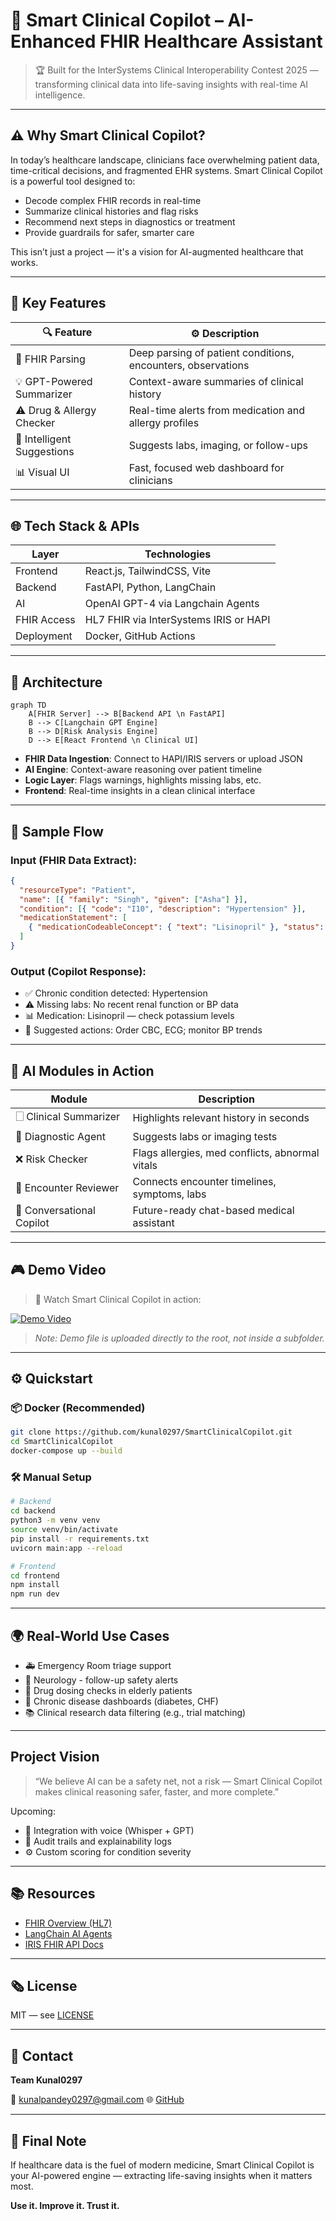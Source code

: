 # 🧠 Smart Clinical Copilot – AI-Enhanced FHIR Healthcare Assistant

> 🏆 Built for the InterSystems Clinical Interoperability Contest 2025 — transforming clinical data into life-saving insights with real-time AI intelligence.

---

## ⚠️ Why Smart Clinical Copilot?

In today’s healthcare landscape, clinicians face overwhelming patient data, time-critical decisions, and fragmented EHR systems. Smart Clinical Copilot is a powerful tool designed to:

* Decode complex FHIR records in real-time
* Summarize clinical histories and flag risks
* Recommend next steps in diagnostics or treatment
* Provide guardrails for safer, smarter care

This isn’t just a project — it's a vision for AI-augmented healthcare that works.

---

## 🎯 Key Features

| 🔍 Feature                 | ⚙️ Description                                               |
| -------------------------- | ------------------------------------------------------------ |
| 🧬 FHIR Parsing            | Deep parsing of patient conditions, encounters, observations |
| 💡 GPT-Powered Summarizer  | Context-aware summaries of clinical history                  |
| ⚠️ Drug & Allergy Checker  | Real-time alerts from medication and allergy profiles        |
| 🧠 Intelligent Suggestions | Suggests labs, imaging, or follow-ups                        |
| 📊 Visual UI               | Fast, focused web dashboard for clinicians                   |

---

## 🌐 Tech Stack & APIs

| Layer       | Technologies                           |
| ----------- | -------------------------------------- |
| Frontend    | React.js, TailwindCSS, Vite            |
| Backend     | FastAPI, Python, LangChain             |
| AI          | OpenAI GPT-4 via Langchain Agents      |
| FHIR Access | HL7 FHIR via InterSystems IRIS or HAPI |
| Deployment  | Docker, GitHub Actions                 |

---

## 🧠 Architecture

```mermaid
graph TD
    A[FHIR Server] --> B[Backend API \n FastAPI]
    B --> C[Langchain GPT Engine]
    B --> D[Risk Analysis Engine]
    D --> E[React Frontend \n Clinical UI]
```

* **FHIR Data Ingestion**: Connect to HAPI/IRIS servers or upload JSON
* **AI Engine**: Context-aware reasoning over patient timeline
* **Logic Layer**: Flags warnings, highlights missing labs, etc.
* **Frontend**: Real-time insights in a clean clinical interface

---

## 🧪 Sample Flow

### Input (FHIR Data Extract):

```json
{
  "resourceType": "Patient",
  "name": [{ "family": "Singh", "given": ["Asha"] }],
  "condition": [{ "code": "I10", "description": "Hypertension" }],
  "medicationStatement": [
    { "medicationCodeableConcept": { "text": "Lisinopril" }, "status": "active" }
  ]
}
```

### Output (Copilot Response):

* ✅ Chronic condition detected: Hypertension
* ⚠️ Missing labs: No recent renal function or BP data
* 📊 Medication: Lisinopril — check potassium levels
* 🧠 Suggested actions: Order CBC, ECG; monitor BP trends

---

## 🧠 AI Modules in Action

| Module                    | Description                                     |
| ------------------------- | ----------------------------------------------- |
| 🗌 Clinical Summarizer    | Highlights relevant history in seconds          |
| 🔬 Diagnostic Agent       | Suggests labs or imaging tests                  |
| ❌ Risk Checker            | Flags allergies, med conflicts, abnormal vitals |
| 📌 Encounter Reviewer     | Connects encounter timelines, symptoms, labs    |
| 💬 Conversational Copilot | Future-ready chat-based medical assistant       |

---


## 🎮 Demo Video

> 🎥 Watch Smart Clinical Copilot in action:

[![Demo Video](https://img.shields.io/badge/Watch%20Demo-%F0%9F%8E%A5-blue?style=for-the-badge)](./demo.mp4)

> *Note: Demo file is uploaded directly to the root, not inside a subfolder.*

---

## ⚙️ Quickstart

### 📦 Docker (Recommended)

```bash
git clone https://github.com/kunal0297/SmartClinicalCopilot.git
cd SmartClinicalCopilot
docker-compose up --build
```

### 🛠️ Manual Setup

```bash
# Backend
cd backend
python3 -m venv venv
source venv/bin/activate
pip install -r requirements.txt
uvicorn main:app --reload

# Frontend
cd frontend
npm install
npm run dev
```

---

## 🌍 Real-World Use Cases

* 🚑 Emergency Room triage support
* 🧠 Neurology - follow-up safety alerts
* 💊 Drug dosing checks in elderly patients
* 🏥 Chronic disease dashboards (diabetes, CHF)
* 📚 Clinical research data filtering (e.g., trial matching)

---

##  Project Vision

> “We believe AI can be a safety net, not a risk — Smart Clinical Copilot makes clinical reasoning safer, faster, and more complete.”

Upcoming:

* 🔮 Integration with voice (Whisper + GPT)
* 📜 Audit trails and explainability logs
* ⚙️ Custom scoring for condition severity

---

## 📚 Resources

* [FHIR Overview (HL7)](https://www.hl7.org/fhir/overview.html)
* [LangChain AI Agents](https://docs.langchain.com/)
* [IRIS FHIR API Docs](https://docs.intersystems.com/irislatest/csp/docbook/Doc.View.cls?KEY=FHIR)

---

## 🗞️ License

MIT — see [LICENSE](./LICENSE)

---

## 💬 Contact

**Team Kunal0297**

📧 kunalpandey0297@gmail.com
🌐 [GitHub](https://github.com/kunal0297/SmartClinicalCopilot)

---

## 🏑 Final Note

If healthcare data is the fuel of modern medicine, Smart Clinical Copilot is your AI-powered engine — extracting life-saving insights when it matters most.

**Use it. Improve it. Trust it.**
